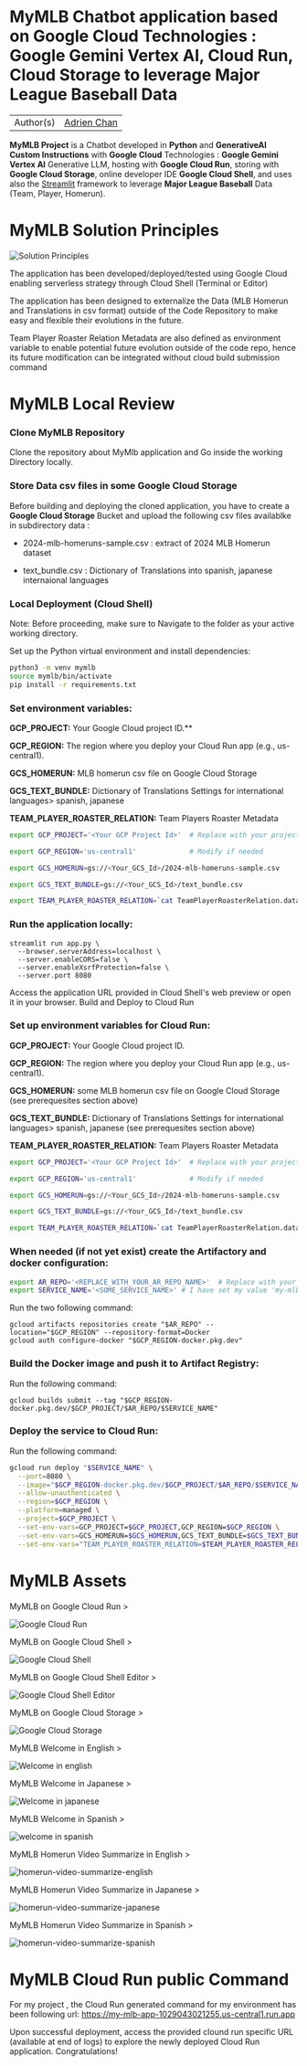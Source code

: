 # MyMLB Chatbot application based on **Google Cloud** Technologies : **Google Gemini Vertex AI**, **Cloud Run**, **Cloud Storage** to leverage **Major League Baseball** Data

|           |                                                |
| --------- | ---------------------------------------------- |
| Author(s) | [Adrien Chan](https://github.com/lorcie) |

**MyMLB Project** is a Chatbot developed in **Python** and **GenerativeAI Custom Instructions** with **Google Cloud** Technologies : **Google Gemini Vertex AI** Generative LLM, hosting with **Google Cloud Run**, storing with **Google Cloud Storage**, online developer IDE **Google Cloud Shell**,  and uses also the [Streamlit](https://streamlit.io/) framework to leverage **Major League Baseball** Data (Team, Player, Homerun).

# MyMLB Solution Principles

![Solution Principles](./assets/mymlb-solution-principles.png)

The application has been developed/deployed/tested using Google Cloud enabling serverless strategy through Cloud Shell (Terminal or Editor)

The application has been designed to externalize the Data (MLB Homerun and Translations in csv format) outside of the Code Repository to make easy and flexible their evolutions in the future.

Team Player Roaster Relation Metadata are also defined as environment variable to enable potential future evolution outside of the code repo, hence its future modification can be integrated without cloud build submission command

# MyMLB Local Review

### Clone MyMLB Repository 
Clone the repository about MyMlb application and Go inside the working Directory locally.

### Store Data csv files in some Google Cloud Storage
Before building and deploying the cloned application, you have to create a **Google Cloud Storage** Bucket and upload the following csv files availablke in subdirectory data :

- 2024-mlb-homeruns-sample.csv : extract of 2024 MLB Homerun dataset

- text_bundle.csv : Dictionary of Translations into spanish, japanese internaional languages

### Local Deployment (Cloud Shell)
Note: Before proceeding, make sure to Navigate to the folder as your active working directory.

Set up the Python virtual environment and install dependencies:

```bash
python3 -m venv mymlb
source mymlb/bin/activate
pip install -r requirements.txt
```

### Set environment variables:
**GCP_PROJECT:** Your Google Cloud project ID.**

**GCP_REGION:** The region where you deploy your Cloud Run app (e.g., us-central1).

**GCS_HOMERUN:** MLB homerun csv file on Google Cloud Storage

**GCS_TEXT_BUNDLE:** Dictionary of Translations Settings for international languages> spanish, japanese

**TEAM_PLAYER_ROASTER_RELATION:** Team Players Roaster Metadata

```bash
export GCP_PROJECT='<Your GCP Project Id>'  # Replace with your project ID

export GCP_REGION='us-central1'             # Modify if needed

export GCS_HOMERUN=gs://<Your_GCS_Id>/2024-mlb-homeruns-sample.csv

export GCS_TEXT_BUNDLE=gs://<Your_GCS_Id>/text_bundle.csv

export TEAM_PLAYER_ROASTER_RELATION=`cat TeamPlayerRoasterRelation.data`


```
### Run the application locally:
```
streamlit run app.py \
  --browser.serverAddress=localhost \
  --server.enableCORS=false \
  --server.enableXsrfProtection=false \
  --server.port 8080
```
Access the application URL provided in Cloud Shell's web preview or open it in your browser.
Build and Deploy to Cloud Run

### Set up environment variables for Cloud Run:

**GCP_PROJECT:** Your Google Cloud project ID.

**GCP_REGION:** The region where you deploy your Cloud Run app (e.g., us-central1).

**GCS_HOMERUN:** some MLB homerun csv file on Google Cloud Storage (see prerequesites section above)

**GCS_TEXT_BUNDLE:** Dictionary of Translations Settings for international languages> spanish, japanese (see prerequesites section above)

**TEAM_PLAYER_ROASTER_RELATION:** Team Players Roaster Metadata

```bash
export GCP_PROJECT='<Your GCP Project Id>'  # Replace with your project ID

export GCP_REGION='us-central1'             # Modify if needed

export GCS_HOMERUN=gs://<Your_GCS_Id>/2024-mlb-homeruns-sample.csv

export GCS_TEXT_BUNDLE=gs://<Your_GCS_Id>/text_bundle.csv

export TEAM_PLAYER_ROASTER_RELATION=`cat TeamPlayerRoasterRelation.data`

```


### When needed (if not yet exist) create the Artifactory and docker configuration:

```bash
export AR_REPO='<REPLACE_WITH_YOUR_AR_REPO_NAME>'  # Replace with your Artifact Registry repo name, mine is my-mlb-ar-repo
export SERVICE_NAME='<SOME_SERVICE_NAME>' # I have set my value 'my-mlb-app'
```

Run the two following command:

```
gcloud artifacts repositories create "$AR_REPO" --location="$GCP_REGION" --repository-format=Docker
gcloud auth configure-docker "$GCP_REGION-docker.pkg.dev"
```

### Build the Docker image and push it to Artifact Registry:

Run the following command:

```
gcloud builds submit --tag "$GCP_REGION-docker.pkg.dev/$GCP_PROJECT/$AR_REPO/$SERVICE_NAME"
```
### Deploy the service to Cloud Run:

Run the following command:

```bash
gcloud run deploy "$SERVICE_NAME" \
  --port=8080 \
  --image="$GCP_REGION-docker.pkg.dev/$GCP_PROJECT/$AR_REPO/$SERVICE_NAME" \
  --allow-unauthenticated \
  --region=$GCP_REGION \
  --platform=managed \
  --project=$GCP_PROJECT \
  --set-env-vars=GCP_PROJECT=$GCP_PROJECT,GCP_REGION=$GCP_REGION \
  --set-env-vars=GCS_HOMERUN=$GCS_HOMERUN,GCS_TEXT_BUNDLE=$GCS_TEXT_BUNDLE,GEMINI_MODEL=$GEMINI_MODEL \
  --set-env-vars="TEAM_PLAYER_ROASTER_RELATION=$TEAM_PLAYER_ROASTER_RELATION"

```

# MyMLB Assets

MyMLB on Google Cloud Run >

![Google Cloud Run](./assets/mymlb-cloud-run.png)

MyMLB on Google Cloud Shell >

![Google Cloud Shell](./assets/mymlb-cloud-shell.png)

MyMLB on Google Cloud Shell Editor >

![Google Cloud Shell Editor](./assets/mymlb-cloud-shell-editor.png)

MyMLB on Google Cloud Storage >

![Google Cloud Storage](./assets/mymlb-cloud-storage.png)

MyMLB Welcome in English >

![Welcome in english]( ./assets/mymlb-welcome-english.png)

MyMLB Welcome in Japanese >

![Welcome in japanese](./assets/mymlb-welcome-japanese.png)

MyMLB Welcome in Spanish >

![welcome in spanish](./assets/mymlb-welcome-spanish.png)

MyMLB Homerun Video Summarize in English >

![homerun-video-summarize-english](./assets/mymlb-homerun-video-summarize-english.png)

MyMLB Homerun Video Summarize in Japanese >

![homerun-video-summarize-japanese](./assets/mymlb-homerun-video-summarize-japanese.png)

MyMLB Homerun Video Summarize in Spanish >

![homerun-video-summarize-spanish](./assets/mymlb-homerun-video-summarize-spanish.png)

# MyMLB Cloud Run public Command

For my project , the Cloud Run generated command for my environment has been following url:
https://my-mlb-app-1029043021255.us-central1.run.app

Upon successful deployment, access the provided clound run specific URL (available at end of logs) to explore the newly deployed Cloud Run application. Congratulations!


